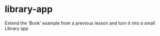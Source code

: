 # library-app

Extend the ‘Book’ example from a previous lesson and turn it into a small Library app
